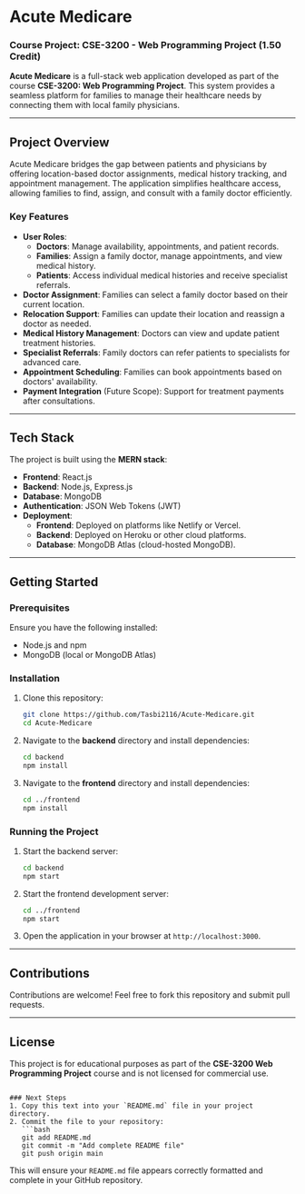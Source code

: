 # Acute Medicare

### Course Project: CSE-3200 - Web Programming Project (1.50 Credit)

**Acute Medicare** is a full-stack web application developed as part of the course **CSE-3200: Web Programming Project**. This system provides a seamless platform for families to manage their healthcare needs by connecting them with local family physicians.

---

## Project Overview

Acute Medicare bridges the gap between patients and physicians by offering location-based doctor assignments, medical history tracking, and appointment management. The application simplifies healthcare access, allowing families to find, assign, and consult with a family doctor efficiently.

### Key Features
- **User Roles**: 
  - **Doctors**: Manage availability, appointments, and patient records.
  - **Families**: Assign a family doctor, manage appointments, and view medical history.
  - **Patients**: Access individual medical histories and receive specialist referrals.
- **Doctor Assignment**: Families can select a family doctor based on their current location.
- **Relocation Support**: Families can update their location and reassign a doctor as needed.
- **Medical History Management**: Doctors can view and update patient treatment histories.
- **Specialist Referrals**: Family doctors can refer patients to specialists for advanced care.
- **Appointment Scheduling**: Families can book appointments based on doctors' availability.
- **Payment Integration** (Future Scope): Support for treatment payments after consultations.

---

## Tech Stack

The project is built using the **MERN stack**:
- **Frontend**: React.js
- **Backend**: Node.js, Express.js
- **Database**: MongoDB
- **Authentication**: JSON Web Tokens (JWT)
- **Deployment**: 
  - **Frontend**: Deployed on platforms like Netlify or Vercel.
  - **Backend**: Deployed on Heroku or other cloud platforms.
  - **Database**: MongoDB Atlas (cloud-hosted MongoDB).

---

## Getting Started

### Prerequisites
Ensure you have the following installed:
- Node.js and npm
- MongoDB (local or MongoDB Atlas)

### Installation
1. Clone this repository:
   ```bash
   git clone https://github.com/Tasbi2116/Acute-Medicare.git
   cd Acute-Medicare

2. Navigate to the **backend** directory and install dependencies:
   ```bash
   cd backend
   npm install
   ```
3. Navigate to the **frontend** directory and install dependencies:
   ```bash
   cd ../frontend
   npm install
   ```

### Running the Project
1. Start the backend server:
   ```bash
   cd backend
   npm start
   ```
2. Start the frontend development server:
   ```bash
   cd ../frontend
   npm start
   ```
3. Open the application in your browser at `http://localhost:3000`.

---

## Contributions

Contributions are welcome! Feel free to fork this repository and submit pull requests.

---

## License

This project is for educational purposes as part of the **CSE-3200 Web Programming Project** course and is not licensed for commercial use.
```

### Next Steps
1. Copy this text into your `README.md` file in your project directory.
2. Commit the file to your repository:
   ```bash
   git add README.md
   git commit -m "Add complete README file"
   git push origin main
   ```

This will ensure your `README.md` file appears correctly formatted and complete in your GitHub repository.
